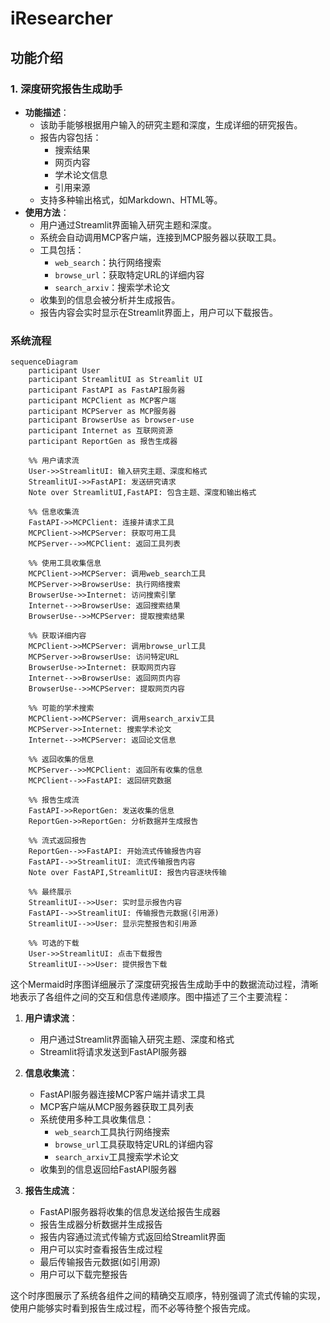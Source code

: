# iResearcher



## 功能介绍
### 1. 深度研究报告生成助手
- **功能描述**：
  - 该助手能够根据用户输入的研究主题和深度，生成详细的研究报告。
  - 报告内容包括：
    - 搜索结果
    - 网页内容
    - 学术论文信息
    - 引用来源
  - 支持多种输出格式，如Markdown、HTML等。
- **使用方法**：
  - 用户通过Streamlit界面输入研究主题和深度。
  - 系统会自动调用MCP客户端，连接到MCP服务器以获取工具。
  - 工具包括：
    - `web_search`：执行网络搜索
    - `browse_url`：获取特定URL的详细内容
    - `search_arxiv`：搜索学术论文
  - 收集到的信息会被分析并生成报告。
  - 报告内容会实时显示在Streamlit界面上，用户可以下载报告。



### 系统流程


```mermaid
sequenceDiagram
    participant User
    participant StreamlitUI as Streamlit UI
    participant FastAPI as FastAPI服务器
    participant MCPClient as MCP客户端
    participant MCPServer as MCP服务器
    participant BrowserUse as browser-use
    participant Internet as 互联网资源
    participant ReportGen as 报告生成器

    %% 用户请求流
    User->>StreamlitUI: 输入研究主题、深度和格式
    StreamlitUI->>FastAPI: 发送研究请求
    Note over StreamlitUI,FastAPI: 包含主题、深度和输出格式

    %% 信息收集流
    FastAPI->>MCPClient: 连接并请求工具
    MCPClient->>MCPServer: 获取可用工具
    MCPServer-->>MCPClient: 返回工具列表
    
    %% 使用工具收集信息
    MCPClient->>MCPServer: 调用web_search工具
    MCPServer->>BrowserUse: 执行网络搜索
    BrowserUse->>Internet: 访问搜索引擎
    Internet-->>BrowserUse: 返回搜索结果
    BrowserUse-->>MCPServer: 提取搜索结果
    
    %% 获取详细内容
    MCPClient->>MCPServer: 调用browse_url工具
    MCPServer->>BrowserUse: 访问特定URL
    BrowserUse->>Internet: 获取网页内容
    Internet-->>BrowserUse: 返回网页内容
    BrowserUse-->>MCPServer: 提取网页内容
    
    %% 可能的学术搜索
    MCPClient->>MCPServer: 调用search_arxiv工具
    MCPServer->>Internet: 搜索学术论文
    Internet-->>MCPServer: 返回论文信息
    
    %% 返回收集的信息
    MCPServer-->>MCPClient: 返回所有收集的信息
    MCPClient-->>FastAPI: 返回研究数据

    %% 报告生成流
    FastAPI->>ReportGen: 发送收集的信息
    ReportGen->>ReportGen: 分析数据并生成报告
    
    %% 流式返回报告
    ReportGen-->>FastAPI: 开始流式传输报告内容
    FastAPI-->>StreamlitUI: 流式传输报告内容
    Note over FastAPI,StreamlitUI: 报告内容逐块传输
    
    %% 最终展示
    StreamlitUI-->>User: 实时显示报告内容
    FastAPI-->>StreamlitUI: 传输报告元数据(引用源)
    StreamlitUI-->>User: 显示完整报告和引用源
    
    %% 可选的下载
    User->>StreamlitUI: 点击下载报告
    StreamlitUI-->>User: 提供报告下载
```

这个Mermaid时序图详细展示了深度研究报告生成助手中的数据流动过程，清晰地表示了各组件之间的交互和信息传递顺序。图中描述了三个主要流程：

1. **用户请求流**：
   - 用户通过Streamlit界面输入研究主题、深度和格式
   - Streamlit将请求发送到FastAPI服务器

2. **信息收集流**：
   - FastAPI服务器连接MCP客户端并请求工具
   - MCP客户端从MCP服务器获取工具列表
   - 系统使用多种工具收集信息：
     - `web_search`工具执行网络搜索
     - `browse_url`工具获取特定URL的详细内容
     - `search_arxiv`工具搜索学术论文
   - 收集到的信息返回给FastAPI服务器

3. **报告生成流**：
   - FastAPI服务器将收集的信息发送给报告生成器
   - 报告生成器分析数据并生成报告
   - 报告内容通过流式传输方式返回给Streamlit界面
   - 用户可以实时查看报告生成过程
   - 最后传输报告元数据(如引用源)
   - 用户可以下载完整报告

这个时序图展示了系统各组件之间的精确交互顺序，特别强调了流式传输的实现，使用户能够实时看到报告生成过程，而不必等待整个报告完成。
